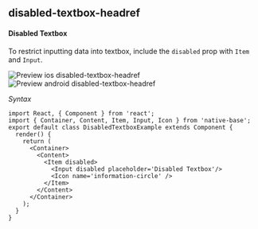 ## disabled-textbox-headref
#### Disabled Textbox

To restrict inputting data into textbox, include the <code>disabled</code> prop with <code>Item</code> and <code>Input</code>.

![Preview ios disabled-textbox-headref](https://github.com/GeekyAnts/NativeBase-KitchenSink/raw/master/screenshots/ios/input-disabled.png)
![Preview android disabled-textbox-headref](https://github.com/GeekyAnts/NativeBase-KitchenSink/raw/master/screenshots/android/input-disabled.png)

*Syntax*
<pre class="line-numbers"><code class="language-jsx">import React, { Component } from 'react';
import { Container, Content, Item, Input, Icon } from 'native-base';
export default class DisabledTextboxExample extends Component {
  render() {
    return (
      &lt;Container>
        &lt;Content>
          &lt;Item disabled>
            &lt;Input disabled placeholder='Disabled Textbox'/>
            &lt;Icon name='information-circle' />
          &lt;/Item>
        &lt;/Content>
      &lt;/Container>
    );
  }
}</code></pre><br />
